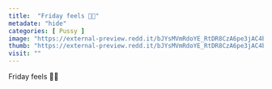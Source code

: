```yaml
---
title:  "Friday feels 💃🏼"
metadate: "hide"
categories: [ Pussy ]
image: "https://external-preview.redd.it/bJYsMVmRdoYE_RtDR8CzA6pe3jAC4bg2Y4tvHXJu5F8.jpg?auto=webp&s=314e78754e44f8afb696c7312241ec781bf63b59"
thumb: "https://external-preview.redd.it/bJYsMVmRdoYE_RtDR8CzA6pe3jAC4bg2Y4tvHXJu5F8.jpg?width=1080&crop=smart&auto=webp&s=a42ef00f31592a8bd84f082d116cdd2cde75f784"
visit: ""
---
```

Friday feels 💃🏼
